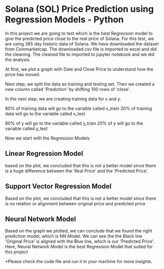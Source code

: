 # Solana (SOL) Price Prediction using Regression Models - Python
In this project we are going to test which is the best Regression model to give the predicted price close to the real price of Solana. For this test,  we are using  365 day historic data of Solana. We have downloaded the dataset from Coinmarketcap. The downloaded csv file is imported to excel and did the cleaning. The cleaned file to imported to jupyter notebook and we did the analysis.

At first, we plot a graph with Date and Close Price to understand how the price has moved. 

Next step, we split the data as training and testing set. Then we created a new column called 'Prediction' by shifting 100 rows of 'close'.

In the next step, we are creating training data for x and y.

80% of training data will go to the variable called x_train
20% of training data will go to the variable called x_test

80% of y will go to the variable called y_train
20% of y will go to the variable called y_test

Now we start with the Regression Models

## Linear Regression Model
based on the plot, we concluded that this is not a better model since there is a huge difference between the 'Real Price' and the 'Predicted Price'.

## Support Vector Regression Model
Based on the plot, we concluded that this is not a better model since there is no relation or alignment between original price and predicted price

## Neural Network Model
Based on the graph we plotted, we can conclude that we found the right prediction model, which is NN Model.
We can see the the Black line 'Original Price' is aligned with the Blue line, which is our 'Predicted Price'.
Here, Neural Network Model is the best Regression Model that suited for this project

*Please check the code file and run it in your machine for more insights. 


